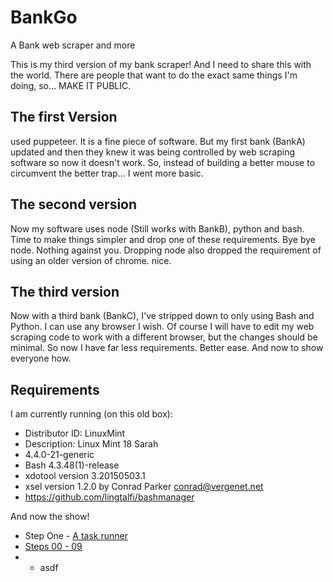 # BankGo
A Bank web scraper and more

This is my third version of my bank scraper!  And I need to share this with the world.  There are people that want to do the exact same things I'm doing, so...  MAKE IT PUBLIC.


## The first Version
used puppeteer.  It is a fine piece of software.  But my first bank (BankA) updated and then they knew it was being controlled by web scraping software so now it doesn't work.  So, instead of building a better mouse to circumvent the better trap...  I went more basic.

## The second version
Now my software uses node (Still works with BankB), python and bash.  Time to make things simpler and drop one of these requirements.  Bye bye node.  Nothing against you.  Dropping node also dropped the requirement of using an older version of chrome.  nice.

## The third version
Now with a third bank (BankC), I've stripped down to only using Bash and Python.  I can use any browser I wish.  Of course I will have to edit my web scraping code to work with a different browser, but the changes should be minimal.  So now I have far less requirements.  Better ease.  And now to show everyone how.

## Requirements
I am currently running (on this old box):
* Distributor ID:	LinuxMint
* Description:	Linux Mint 18 Sarah
* 4.4.0-21-generic
* Bash 4.3.48(1)-release
* xdotool version 3.20150503.1
* xsel version 1.2.0 by Conrad Parker <conrad@vergenet.net>
* https://github.com/lingtalfi/bashmanager


And now the show!
* Step One - [A task runner](bashman.md)
* [Steps 00 - 09](one.md)
* * asdf
